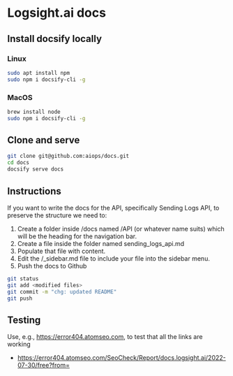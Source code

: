 # Logsight.ai docs

## Install docsify locally

### Linux
```bash
sudo apt install npm
sudo npm i docsify-cli -g
```

### MacOS
```bash
brew install node
sudo npm i docsify-cli -g
```


## Clone and serve

```bash
git clone git@github.com:aiops/docs.git
cd docs
docsify serve docs
```

## Instructions

If you want to write the docs for the API, specifically Sending Logs API, to preserve the structure we need to:

1. Create a folder inside /docs named /API (or whatever name suits) which will be the heading for the navigation bar.
2. Create a file inside the folder named sending_logs_api.md
3. Populate that file with content.
4. Edit the /_sidebar.md file to include your file into the sidebar menu.
5. Push the docs to Github

```bash
git status
git add <modified files>
git commit -m "chg: updated README"
git push
```

## Testing 

Use, e.g., https://error404.atomseo.com, to test that all the links are working 

+ https://error404.atomseo.com/SeoCheck/Report/docs.logsight.ai/2022-07-30/free?from=
